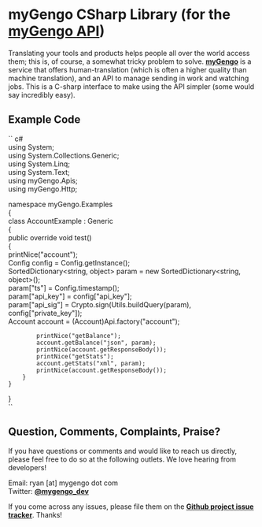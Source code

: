 myGengo CSharp Library (for the [myGengo API](http://mygengo.com/))
==========================================================================================================================
Translating your tools and products helps people all over the world access them; this is, of course, a
somewhat tricky problem to solve. **[myGengo](http://mygengo.com/)** is a service that offers human-translation
(which is often a higher quality than machine translation), and an API to manage sending in work and watching
jobs. This is a C-sharp interface to make using the API simpler (some would say incredibly easy). 

Example Code
---------------------------------------------------------------------------------------------------------------------------

`` c#  
using System;  
using System.Collections.Generic;  
using System.Linq;  
using System.Text;  
using myGengo.Apis;  
using myGengo.Http;  

namespace myGengo.Examples  
{  
    class AccountExample : Generic  
    {  
        public override void test()  
        {  
            printNice("account");  
            Config config = Config.getInstance();  
            SortedDictionary<string, object> param = new SortedDictionary<string, object>();  
            param["ts"] = Config.timestamp();  
            param["api_key"] = config["api_key"];  
            param["api_sig"] = Crypto.sign(Utils.buildQuery(param), config["private_key"]);  
            Account account = (Account)Api.factory("account");  
            
            printNice("getBalance");  
            account.getBalance("json", param);  
            printNice(account.getResponseBody());  
            printNice("getStats");  
            account.getStats("xml", param);  
            printNice(account.getResponseBody());  
        }  
    }  
}  
``

Question, Comments, Complaints, Praise?
---------------------------------------------------------------------------------------------------------------------------
If you have questions or comments and would like to reach us directly, please feel free to do
so at the following outlets. We love hearing from developers!

Email: ryan [at] mygengo dot com  
Twitter: **[@mygengo_dev](http://twitter.com/mygengo_dev)**  

If you come across any issues, please file them on the **[Github project issue tracker](https://github.com/myGengo/mygengo-csharp/issues)**. Thanks!
